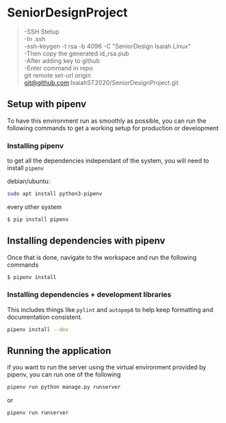 # SeniorDesignProject
>-SSH Stetup<br/>
>-In .ssh<br/>
>-ssh-keygen -t rsa -b 4096 -C "SeniorDesign Isaiah Linux"<br/>
>-Then copy the generated id_rsa.pub<br/>
>-After adding key to github<br/>
>-Enter command in repo<br/>
>git remote set-url origin git@github.com:IsaiahST2020/SeniorDesignProject.git<br/>

## Setup with pipenv
To have this environment run as smoothly as possible, you can run the following commands to get a working setup for production or development

### Installing pipenv
to get all the dependencies independant of the system, you will need to install `pipenv`

debian/ubuntu:
```bash
sudo apt install python3-pipenv
```
every other system
```bash
$ pip install pipenv
```
## Installing dependencies with pipenv
Once that is done, navigate to the workspace and run the following commands
```bash
$ pipenv install
```
### Installing dependencies + development libraries
This includes things like `pylint` and `autopep8` to help keep formatting and documentation consistent.
```bash
pipenv install --dev
```
## Running the application
if you want to run the server using the virtual environment provided by pipenv, you can run one of the following
```bash
pipenv run python manage.py runserver
```
or
```bash
pipenv run runserver
```
